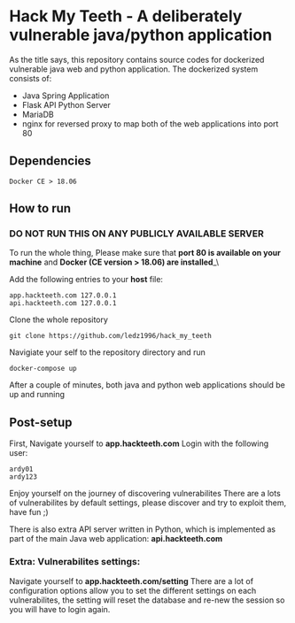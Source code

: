 # Hack My Teeth - A deliberately vulnerable java/python application

As the title says, this repository contains source codes for dockerized vulnerable java web and python application.
The dockerized system consists of:
 - Java Spring Application
 - Flask API Python Server
 - MariaDB
 - nginx for reversed proxy to map both of the web applications into port 80

## Dependencies

```
Docker CE > 18.06
```

## How to run

### __DO NOT RUN THIS ON ANY PUBLICLY AVAILABLE SERVER__

To run the whole thing,
Please make sure that __port 80 is available on your machine__ and __Docker (CE version > 18.06) are installed___\

Add the following entries to your __host__ file:
```
app.hackteeth.com 127.0.0.1
api.hackteeth.com 127.0.0.1
```
Clone the whole repository
```
git clone https://github.com/ledz1996/hack_my_teeth
```
Navigiate your self to the repository directory and run
```
docker-compose up
```
After a couple of minutes, both java and python web applications should be up and running

## Post-setup

First, Navigate yourself to __app.hackteeth.com__
Login with the following user:
```
ardy01
ardy123
```

Enjoy yourself on the journey of discovering vulnerabilites
There are a lots of vulnerabilites by default settings, please discover and try to exploit them, have fun ;)

There is also extra API server written in Python, which is implemented as part of the main Java web application:
__api.hackteeth.com__

### Extra: Vulnerabilites settings:

Navigate yourself to __app.hackteeth.com/setting__
There are a lot of configuration options allow you to set the different settings on each vulnerabilites, the setting will reset the database and re-new the session so you will have to login again.



